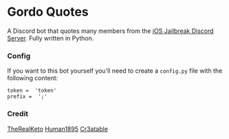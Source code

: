 # Gordo Quotes
A Discord bot that quotes many members from the [iOS Jailbreak Discord Server](https://discord.me/iosjb). Fully written in Python.

### Config
If you want to this bot yourself you'll need to create a ``config.py`` file with the following content:

    token =  'token'
    prefix =  ';'
    
### Credit

[TheRealKeto](https://github.com/TheRealKeto)
[Human1895](https://github.com/Human1895)
[Cr3atable](https://github.com/Cr3atable)